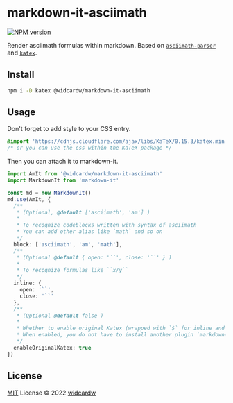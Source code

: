 # markdown-it-asciimath

[![NPM version](https://img.shields.io/npm/v/@widcardw/markdown-it-asciimath?color=a1b858&label=)](https://www.npmjs.com/package/@widcardw/markdown-it-asciimath)

Render asciimath formulas within markdown. Based on [`asciimath-parser`](https://github.com/widcardw/asciimath-parser) and [`katex`](https://katex.org). 

## Install

```sh
npm i -D katex @widcardw/markdown-it-asciimath
```

## Usage

Don't forget to add style to your CSS entry.

```css
@import 'https://cdnjs.cloudflare.com/ajax/libs/KaTeX/0.15.3/katex.min.css';
/* or you can use the css within the KaTeX package */
```

Then you can attach it to markdown-it. 

```ts
import AmIt from '@widcardw/markdown-it-asciimath'
import MarkdownIt from 'markdown-it'

const md = new MarkdownIt()
md.use(AmIt, {
  /**
   * (Optional, @default ['asciimath', 'am'] )
   *
   * To recognize codeblocks written with syntax of asciimath
   * You can add other alias like `math` and so on
   */
  block: ['asciimath', 'am', 'math'],
  /**
   * (Optional @default { open: '``', close: '``' } )
   *
   * To recognize formulas like ``x/y``
   */
  inline: {
    open: '``',
    close: '``'
  },
  /**
   * (Optional @default false )
   *
   * Whether to enable original Katex (wrapped with `$` for inline and `$$` for block).
   * When enabled, you do not have to install another plugin `markdown-it-new-katex`.
   */
  enableOriginalKatex: true
})
```

## License

[MIT](./LICENSE) License © 2022 [widcardw](https://github.com/widcardw)
